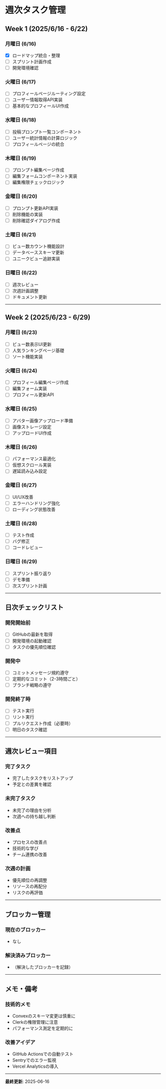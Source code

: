 # 週次タスク管理

## Week 1 (2025/6/16 - 6/22)

### 月曜日 (6/16)
- [x] ロードマップ統合・整理
- [ ] スプリント計画作成
- [ ] 開発環境確認

### 火曜日 (6/17)
- [ ] プロフィールページルーティング設定
- [ ] ユーザー情報取得API実装
- [ ] 基本的なプロフィールUI作成

### 水曜日 (6/18)
- [ ] 投稿プロンプト一覧コンポーネント
- [ ] ユーザー統計情報の計算ロジック
- [ ] プロフィールページの統合

### 木曜日 (6/19)
- [ ] プロンプト編集ページ作成
- [ ] 編集フォームコンポーネント実装
- [ ] 編集権限チェックロジック

### 金曜日 (6/20)
- [ ] プロンプト更新API実装
- [ ] 削除機能の実装
- [ ] 削除確認ダイアログ作成

### 土曜日 (6/21)
- [ ] ビュー数カウント機能設計
- [ ] データベーススキーマ更新
- [ ] ユニークビュー追跡実装

### 日曜日 (6/22)
- [ ] 週次レビュー
- [ ] 次週計画調整
- [ ] ドキュメント更新

---

## Week 2 (2025/6/23 - 6/29)

### 月曜日 (6/23)
- [ ] ビュー数表示UI更新
- [ ] 人気ランキングページ基礎
- [ ] ソート機能実装

### 火曜日 (6/24)
- [ ] プロフィール編集ページ作成
- [ ] 編集フォーム実装
- [ ] プロフィール更新API

### 水曜日 (6/25)
- [ ] アバター画像アップロード準備
- [ ] 画像ストレージ設定
- [ ] アップロードUI作成

### 木曜日 (6/26)
- [ ] パフォーマンス最適化
- [ ] 仮想スクロール実装
- [ ] 遅延読み込み設定

### 金曜日 (6/27)
- [ ] UI/UX改善
- [ ] エラーハンドリング強化
- [ ] ローディング状態改善

### 土曜日 (6/28)
- [ ] テスト作成
- [ ] バグ修正
- [ ] コードレビュー

### 日曜日 (6/29)
- [ ] スプリント振り返り
- [ ] デモ準備
- [ ] 次スプリント計画

---

## 日次チェックリスト

### 開発開始前
- [ ] GitHubの最新を取得
- [ ] 開発環境の起動確認
- [ ] タスクの優先順位確認

### 開発中
- [ ] コミットメッセージ規約遵守
- [ ] 定期的なコミット（2-3時間ごと）
- [ ] ブランチ戦略の遵守

### 開発終了時
- [ ] テスト実行
- [ ] リント実行
- [ ] プルリクエスト作成（必要時）
- [ ] 明日のタスク確認

---

## 週次レビュー項目

### 完了タスク
- 完了したタスクをリストアップ
- 予定との差異を確認

### 未完了タスク
- 未完了の理由を分析
- 次週への持ち越し判断

### 改善点
- プロセスの改善点
- 技術的な学び
- チーム連携の改善

### 次週の計画
- 優先順位の再調整
- リソースの再配分
- リスクの再評価

---

## ブロッカー管理

### 現在のブロッカー
- なし

### 解決済みブロッカー
- （解決したブロッカーを記録）

---

## メモ・備考

### 技術的メモ
- Convexのスキーマ変更は慎重に
- Clerkの権限管理に注意
- パフォーマンス測定を定期的に

### 改善アイデア
- GitHub Actionsでの自動テスト
- Sentryでのエラー監視
- Vercel Analyticsの導入

---

**最終更新**: 2025-06-16